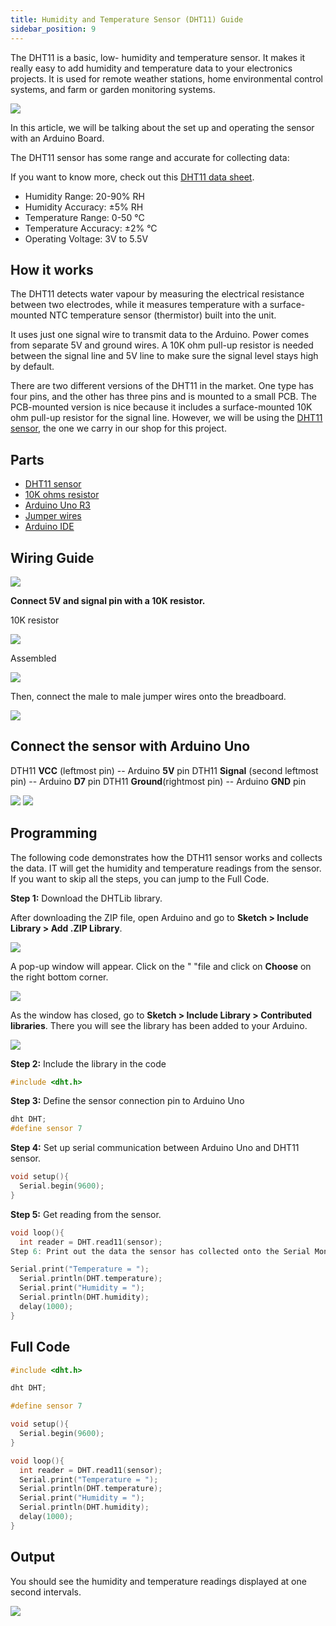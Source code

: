 ```yaml
---
title: Humidity and Temperature Sensor (DHT11) Guide
sidebar_position: 9
---
```


The DHT11 is a basic, low- humidity and temperature sensor. It makes it really easy to add humidity and temperature data to your electronics projects. It is used for remote weather stations, home environmental control systems, and farm or garden monitoring systems. 

![](/img/docs/product_guide/1754_01.jpg)

In this article, we will be talking about the set up and operating the sensor with an Arduino Board. 

The DHT11 sensor has some range and accurate for collecting data: 

If you want to know more, check out this [DHT11 data sheet](https://cdn.shopify.com/s/files/1/0015/7571/4865/files/DHT11-Technical-Data-Sheet.pdf). 

* Humidity Range: 20-90% RH
* Humidity Accuracy: ±5% RH
* Temperature Range: 0-50 °C
* Temperature Accuracy: ±2% °C
* Operating Voltage: 3V to 5.5V

## How it works 
The DHT11 detects water vapour by measuring the electrical resistance between two electrodes, while it measures temperature with a surface-mounted NTC temperature sensor (thermistor) built into the unit. 

It uses just one signal wire to transmit data to the Arduino. Power comes from separate 5V and ground wires. A 10K ohm pull-up resistor is needed between the signal line and 5V line to make sure the signal level stays high by default. 

There are two different versions of the DHT11 in the market. One type has four pins, and the other has three pins and is mounted to a small PCB. The PCB-mounted version is nice because it includes a surface-mounted 10K ohm pull-up resistor for the signal line. However, we will be using the [DHT11 sensor](https://www.canadarobotix.com/1754), the one we carry in our shop for this project.

## Parts
* [DHT11 sensor](https://www.canadarobotix.com/products/1754)
* [10K ohms resistor](https://www.canadarobotix.com/products/918)
* [Arduino Uno R3](https://www.canadarobotix.com/products/60)
* [Jumper wires](https://www.canadarobotix.com/products/922)
* [Arduino IDE](https://www.arduino.cc/en/software)

## Wiring Guide 

![](/img/docs/product_guide/1754_01.png)

**Connect 5V and signal pin with a 10K resistor.**

10K resistor

![](/img/docs/product_guide/1754_02.png)

Assembled

![](/img/docs/product_guide/1754_03.png)

Then, connect the male to male jumper wires onto the breadboard. 

![](/img/docs/product_guide/1754_04.png)

## Connect the sensor with Arduino Uno
DTH11 **VCC** (leftmost pin) -- Arduino **5V** pin
DTH11 **Signal** (second leftmost pin) -- Arduino **D7** pin 
DTH11 **Ground**(rightmost pin) -- Arduino **GND** pin 

![](/img/docs/product_guide/1754_05.png)
![](/img/docs/product_guide/1754_06.png)

## Programming 
The following code demonstrates how the DTH11 sensor works and collects the data. IT will get the humidity and temperature readings from the sensor. If you want to skip all the steps, you can jump to the Full Code.

**Step 1:** Download the DHTLib library.

After downloading the ZIP file, open Arduino and go to **Sketch > Include Library > Add .ZIP Library**.

![](/img/docs/product_guide/1754_07.png)

A pop-up window will appear. Click on the " "file and click on **Choose** on the right bottom corner.

![](/img/docs/product_guide/1754_08.png)

As the window has closed, go to **Sketch > Include Library > Contributed libraries**. There you will see the library has been added to your Arduino. 

![](/img/docs/product_guide/1754_09.png)

**Step 2:** Include the library in the code

```c
#include <dht.h>
```

**Step 3:** Define the sensor connection pin to Arduino Uno 

```c
dht DHT;
#define sensor 7
```

**Step 4:** Set up serial communication between Arduino Uno and DHT11 sensor. 

```c
void setup(){
  Serial.begin(9600);
}
```

**Step 5:** Get reading from the sensor. 

```c
void loop(){
  int reader = DHT.read11(sensor);
Step 6: Print out the data the sensor has collected onto the Serial Monitor every one second. 

Serial.print("Temperature = ");
  Serial.println(DHT.temperature);
  Serial.print("Humidity = ");
  Serial.println(DHT.humidity);
  delay(1000);
}
```

## Full Code

```c
#include <dht.h>

dht DHT;

#define sensor 7

void setup(){
  Serial.begin(9600);
}

void loop(){
  int reader = DHT.read11(sensor);
  Serial.print("Temperature = ");
  Serial.println(DHT.temperature);
  Serial.print("Humidity = ");
  Serial.println(DHT.humidity);
  delay(1000);
}
```

## Output
You should see the humidity and temperature readings displayed at one second intervals.

![](/img/docs/product_guide/1754_10.png)